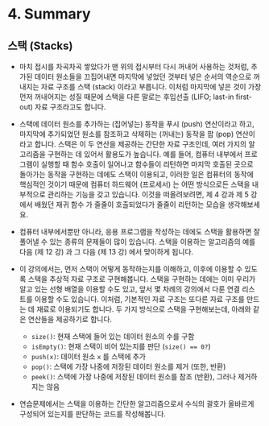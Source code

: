 # 4. Summary

## 스택 \(Stacks\)

* 마치 접시를 차곡차곡 쌓았다가 맨 위의 접시부터 다시 꺼내어 사용하는 것처럼, 추가된 데이터 원소들을 끄집어내면 마지막에 넣었던 것부터 넣은 순서의 역순으로 꺼내지는 자료 구조를 스택 \(stack\) 이라고 부릅니다. 이처럼 마지막에 넣은 것이 가장 먼저 꺼내어지는 성질 때문에 스택을 다른 말로는 후입선출 \(LIFO; last-in first-out\) 자료 구조라고도 합니다.



* 스택에 데이터 원소를 추가하는 \(집어넣는\) 동작을 푸시 \(push\) 연산이라고 하고, 마지막에 추가되었던 원소를 참조하고 삭제하는 \(꺼내는\) 동작을 팝 \(pop\) 연산이라고 합니다. 스택은 이 두 연산을 제공하는 간단한 자료 구조인데, 여러 가지의 알고리즘을 구현하는 데 있어서 활용도가 높습니다. 예를 들어, 컴퓨터 내부에서 프로그램이 실행할 때 함수 호출이 일어나고 함수들이 리턴하면 마지막 호출된 곳으로 돌아가는 동작을 구현하는 데에도 스택이 이용되고, 이러한 일은 컴퓨터의 동작에 핵심적인 것이기 때문에 컴퓨터 하드웨어 \(프로세서\) 는 어떤 방식으로든 스택을 내부적으로 관리하는 기능을 갖고 있습니다. 이것을 떠올려보려면, 제 4 강과 제 5 강에서 배웠던 재귀 함수 가 줄줄이 호출되었다가 줄줄이 리턴하는 모습을 생각해보세요.



* 컴퓨터 내부에서뿐만 아니라, 응용 프로그램을 작성하는 데에도 스택을 활용하면 잘 풀어낼 수 있는 종류의 문제들이 많이 있습니다. 스택을 이용하는 알고리즘의 예를 다음 \(제 12 강\) 과 그 다음 \(제 13 강\) 에서 맞이하게 됩니다.



* 이 강의에서는, 먼저 스택이 어떻게 동작하는지를 이해하고, 이후에 이용할 수 있도록 스택을 추상적 자료 구조로 구현해봅니다. 스택을 구현하는 데에는 이미 우리가 알고 있는 선형 배열을 이용할 수도 있고, 앞서 몇 차례의 강의에서 다룬 연결 리스트를 이용할 수도 있습니다. 이처럼, 기본적인 자료 구조는 또다른 자료 구조를 만드는 데 재료로 이용되기도 합니다. 두 가지 방식으로 스택을 구현해보는데, 아래와 같은 연산들을 제공하기로 합니다.
  * `size()`: 현재 스택에 들어 있는 데이터 원소의 수를 구함
  * `isEmpty()`: 현재 스택이 비어 있는지를 판단 \(`size() == 0?`\)
  * `push(x)`: 데이터 원소 `x` 를 스택에 추가
  * `pop()`: 스택에 가장 나중에 저장된 데이터 원소를 제거 \(또한, 반환\)
  * `peek()`: 스택에 가장 나중에 저장된 데이터 원소를 참조 \(반환\), 그러나 제거하지는 않음



* 연습문제에서는 스택을 이용하는 간단한 알고리즘으로서 수식의 괄호가 올바르게 구성되어 있는지를 판단하는 코드를 작성해봅니다.

